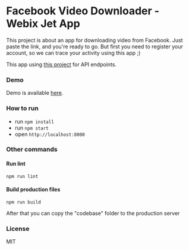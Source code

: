 Facebook Video Downloader - Webix Jet App
===================
This project is about an app for downloading video from Facebook.
Just paste the link, and you're ready to go. But first you need to register
your account, so we can trace your activity using this app ;)

This app using [this project](https://github.com/boypanjaitan16/webix-ep) for API endpoints.

### Demo
Demo is available [here](http://boy-webix.s3-website-ap-southeast-1.amazonaws.com/login).

### How to run

- run ```npm install```
- run ```npm start```
- open ```http://localhost:8000```


### Other commands

#### Run lint

```
npm run lint
```

#### Build production files

```
npm run build
```

After that you can copy the "codebase" folder to the production server


### License

MIT
